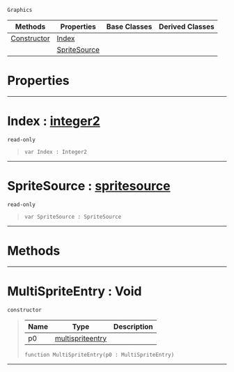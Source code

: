  `Graphics`

|Methods|Properties|Base Classes|Derived Classes|
|---|---|---|---|
|[ Constructor](multispriteentry.md#multispriteentry-void)|[ Index](multispriteentry.md#index-zilch-engine-docume)| | |
| |[ SpriteSource](multispriteentry.md#spritesource-zilch-engine)| | |


 #  Properties


---  
 #  Index : [integer2](../nada_base_types/integer2.md)

 `read-only`

> 
> ```TS:Nada
> var Index : Integer2


---  
 #  SpriteSource : [spritesource](spritesource.md)

 `read-only`

> 
> ```TS:Nada
> var SpriteSource : SpriteSource


---  
 #  Methods


---  
 #  MultiSpriteEntry : Void

 `constructor`

> 
> |Name|Type|Description|
> |---|---|---|
> |p0|[multispriteentry](multispriteentry.md)| |
> ```TS:Nada
> function MultiSpriteEntry(p0 : MultiSpriteEntry)
> ``` 


---  
 

 